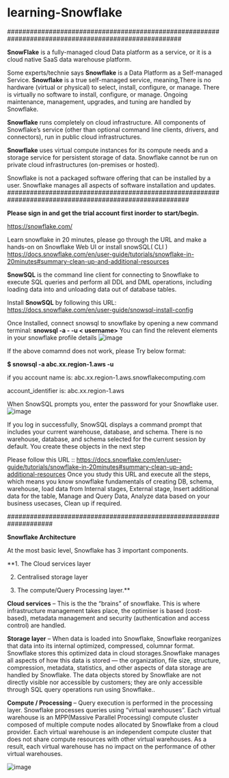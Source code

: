 # learning-Snowflake

######################################################################################################

**SnowFlake** is a fully-managed cloud Data platform as a service, or it is a cloud native SaaS data warehouse platform.

Some experts/technie says **Snowflake** is a Data Platform as a Self-managed Service.
**Snowflake** is a true self-managed service, meaning,There is no hardware (virtual or physical) to select, install, configure, or manage.
There is virtually no software to install, configure, or manage.
Ongoing maintenance, management, upgrades, and tuning are handled by Snowflake.

**Snowflake** runs completely on cloud infrastructure. All components of Snowflake’s service (other than optional command line clients, drivers, and connectors), run in public cloud infrastructures.

**Snowflake** uses virtual compute instances for its compute needs and a storage service for persistent storage of data. Snowflake cannot be run on private cloud infrastructures (on-premises or hosted).

Snowflake is not a packaged software offering that can be installed by a user. Snowflake manages all aspects of software installation and updates.
########################################################################################################

**Please sign in and get the trial account first inorder to start/begin.**

https://snowflake.com/

Learn snowflake in 20 minutes, please go through the URL and make a hands-on on Snowflake Web UI or install snowSQL( CLI )
https://docs.snowflake.com/en/user-guide/tutorials/snowflake-in-20minutes#summary-clean-up-and-additional-resources

**SnowSQL** is the command line client for connecting to Snowflake to execute SQL queries and perform all DDL and DML operations, 
including loading data into and unloading data out of database tables.

Install **SnowSQL** by following this URL: https://docs.snowflake.com/en/user-guide/snowsql-install-config

Once Installed, connect snowsql to snowflake by opening a new command terminal:
**snowsql -a <orgname>-<account name> -u < username>**
You can find the relevent elements in your snowflake profile details
![image](https://github.com/sushantasen/learning-Snowflake/assets/89632159/e97d88bc-6d26-43c3-bb95-5fa78b0c7fd8)

If the above comamnd does not work, please Try below format:

**$ snowsql -a abc.xx.region-1.aws -u**  

if you account name is: abc.xx.region-1.aws.snowflakecomputing.com

account_identifier is: abc.xx.region-1.aws

When SnowSQL prompts you, enter the password for your Snowflake user.
![image](https://github.com/sushantasen/learning-Snowflake/assets/89632159/3c50c692-a378-43f1-8685-732a09e24427)

If you log in successfully, SnowSQL displays a command prompt that includes your current warehouse, database, and schema.
There is no warehouse, database, and schema selected for the current session by default. You create these objects in the next step

Please follow this URL :: https://docs.snowflake.com/en/user-guide/tutorials/snowflake-in-20minutes#summary-clean-up-and-additional-resources
Once you study this URL and execute all the steps, which means you know snowflake fundamentals of creating DB, schema, warehouse, load data from Internal stages, External stage, Insert additional data for the table, Manage and Query Data, Analyze data based on your business usecases, Clean up if required.

####################################################################

**Snowflake Architecture**

At the most basic level, Snowflake has 3 important components. 

**1. The Cloud services layer

2. Centralised storage layer 

3. The compute/Query Processing layer.**

**Cloud services** – This is the the “brains” of snowflake. This is where infrastructure management takes place, the optimiser is based (cost-based), metadata management and security (authentication and access control) are handled.

**Storage layer** – When data is loaded into Snowflake, Snowflake reorganizes that data into its internal optimized, compressed, columnar format. Snowflake stores this optimized data in cloud storages.Snowflake manages all aspects of how this data is stored — the organization, file size, structure, compression, metadata, statistics, and other aspects of data storage are handled by Snowflake. The data objects stored by Snowflake are not directly visible nor accessible by customers; they are only accessible through SQL query operations run using Snowflake..

**Compute / Processing** – Query execution is performed in the processing layer. Snowflake processes queries using “virtual warehouses”. Each virtual warehouse is an MPP(Massive Parallel Processing) compute cluster composed of multiple compute nodes allocated by Snowflake from a cloud provider.
Each virtual warehouse is an independent compute cluster that does not share compute resources with other virtual warehouses. As a result, each virtual warehouse has no impact on the performance of other virtual warehouses.

![image](https://github.com/sushantasen/learning-Snowflake/assets/89632159/a2e8a6c7-3892-4ed3-94d3-bb6f4c28d43a)




